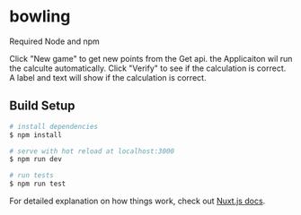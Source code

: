 # bowling
Required Node and npm 

Click "New game" to get new points from the Get api. the Applicaiton wil run the calculte automatically. 
Click "Verify" to see if the calculation is correct. A label and text will show if the calculation is correct.  
 

## Build Setup

```bash
# install dependencies
$ npm install

# serve with hot reload at localhost:3000
$ npm run dev

# run tests
$ npm run test

```



For detailed explanation on how things work, check out [Nuxt.js docs](https://nuxtjs.org).
